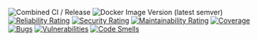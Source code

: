 ![Combined CI / Release](https://github.com/mu88/ShopAndEat/actions/workflows/CI_CD.yml/badge.svg)
![Docker Image Version (latest semver)](https://img.shields.io/docker/v/mu88/shopandeat?logo=docker&sort=semver)  
[![Reliability Rating](https://sonarcloud.io/api/project_badges/measure?project=mu88_ShopAndEat&metric=reliability_rating)](https://sonarcloud.io/summary/new_code?id=mu88_ShopAndEat)
[![Security Rating](https://sonarcloud.io/api/project_badges/measure?project=mu88_ShopAndEat&metric=security_rating)](https://sonarcloud.io/summary/new_code?id=mu88_ShopAndEat)
[![Maintainability Rating](https://sonarcloud.io/api/project_badges/measure?project=mu88_ShopAndEat&metric=sqale_rating)](https://sonarcloud.io/summary/new_code?id=mu88_ShopAndEat)
[![Coverage](https://sonarcloud.io/api/project_badges/measure?project=mu88_ShopAndEat&metric=coverage)](https://sonarcloud.io/summary/new_code?id=mu88_ShopAndEat)
[![Bugs](https://sonarcloud.io/api/project_badges/measure?project=mu88_ShopAndEat&metric=bugs)](https://sonarcloud.io/summary/new_code?id=mu88_ShopAndEat)
[![Vulnerabilities](https://sonarcloud.io/api/project_badges/measure?project=mu88_ShopAndEat&metric=vulnerabilities)](https://sonarcloud.io/summary/new_code?id=mu88_ShopAndEat)
[![Code Smells](https://sonarcloud.io/api/project_badges/measure?project=mu88_ShopAndEat&metric=code_smells)](https://sonarcloud.io/summary/new_code?id=mu88_ShopAndEat)